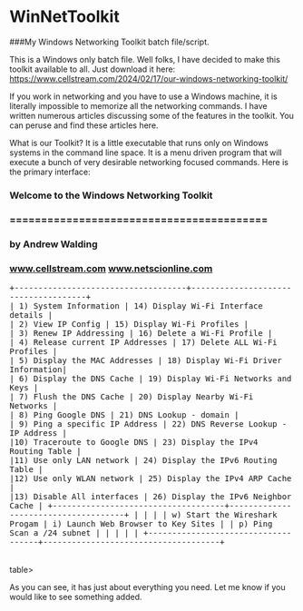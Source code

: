 # WinNetToolkit
###My Windows Networking Toolkit batch file/script.

This is a Windows only batch file.
Well folks, I have decided to make this toolkit available to all. Just download it here: https://www.cellstream.com/2024/02/17/our-windows-networking-toolkit/

If you work in networking and you have to use a Windows machine, it is literally impossible to memorize all the networking commands. I have written numerous articles discussing some of the features in the toolkit. You can peruse and find these articles here.

What is our Toolkit? It is a little executable that runs only on Windows systems in the command line space. It is a menu driven program that will execute a bunch of very desirable networking focused commands. Here is the primary interface:

 ###              Welcome to the Windows Networking Toolkit
 ###               =========================================
 ###                          by Andrew Walding
 ###              www.cellstream.com   www.netscionline.com
<table>
<samp>+------------------------------------+-------------------------------------+<br>
| 1) System Information              | 14) Display Wi-Fi Interface details |<br>
| 2) View IP Config                  | 15) Display Wi-Fi Profiles          |<br>
| 3) Renew IP Addressing             | 16) Delete a Wi-Fi Profile          |<br>
| 4) Release current IP Addresses    | 17) Delete ALL Wi-Fi Profiles       |<br>
| 5) Display the MAC Addresses       | 18) Display Wi-Fi Driver Information|<br>
| 6) Display the DNS Cache           | 19) Display Wi-Fi Networks and Keys |<br>
| 7) Flush the DNS Cache             | 20) Display Nearby Wi-Fi Networks   |<br>
| 8) Ping Google DNS                 | 21) DNS Lookup - domain             |<br>
| 9) Ping a specific IP Address      | 22) DNS Reverse Lookup - IP Address |<br>
|10) Traceroute to Google DNS        | 23) Display the IPv4 Routing Table  |<br>
|11) Use only LAN network            | 24) Display the IPv6 Routing Table  |<br>
|12) Use only WLAN network           | 25) Display the IPv4 ARP Cache      |<br>
|13) Disable All interfaces          | 26) Display the IPv6 Neighbor Cache |
+------------------------------------+-------------------------------------+
|                                    |                                     |
| w) Start the Wireshark Progam      |  i) Launch Web Browser to Key Sites |
| p) Ping Scan a /24 subnet          |                                     |
|                                    |                                     |
+------------------------------------+-------------------------------------+</samp></table>table>


As you can see, it has just about everything you need. Let me know if you would like to see something added.
